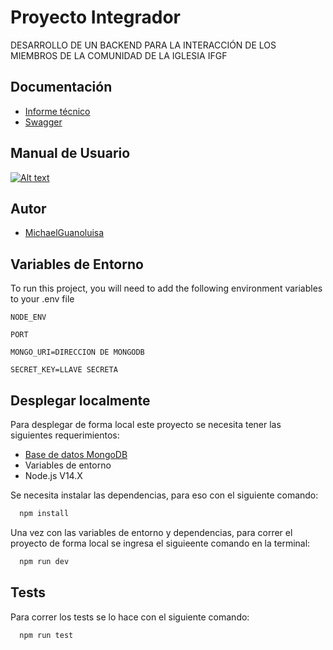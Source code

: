 # Proyecto Integrador
DESARROLLO DE UN BACKEND PARA LA INTERACCIÓN DE LOS MIEMBROS DE LA COMUNIDAD DE LA IGLESIA IFGF 

## Documentación 
- [Informe técnico](https://drive.google.com/file/d/1whlgnsVbrQBwRtFdtUCNs8-OdhcEXLeW/view?usp=sharing)
- [Swagger](https://backend-ifgf.herokuapp.com/api-docs)
## Manual de Usuario
[![Alt text](https://img.youtube.com/vi/-ZNg8xB_4zs/0.jpg)](https://www.youtube.com/watch?v=-ZNg8xB_4zs)

## Autor

- [MichaelGuanoluisa](hhttps://github.com/MichaelGuanoluisa)


## Variables de Entorno

To run this project, you will need to add the following environment variables to your .env file

`NODE_ENV`

`PORT`

`MONGO_URI=DIRECCION DE MONGODB`

`SECRET_KEY=LLAVE SECRETA`



## Desplegar localmente

Para desplegar de forma local este proyecto se necesita tener las siguientes requerimientos:
- [Base de datos MongoDB](https://www.mongodb.com/try/download)
- Variables de entorno
- Node.js V14.X

Se necesita instalar las dependencias, para eso con el siguiente comando:
```bash
  npm install
```
Una vez con las variables de entorno y dependencias, para correr el proyecto de forma local se ingresa el siguieente comando en la terminal:
```bash
  npm run dev
```


## Tests

Para correr los tests se lo hace con el siguiente comando:

```bash
  npm run test
```

